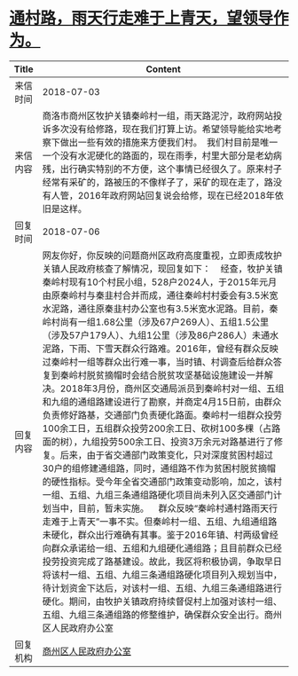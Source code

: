 # <a href="http://www.shangluo.gov.cn/zmhd/ldxxxx.jsp?urltype=leadermail.LeaderMailContentUrl&wbtreeid=1112&leadermailid=4799">通村路，雨天行走难于上青天，望领导作为。</a>
|Title|Content|
|:---:|---|
|来信时间|2018-07-03|
|来信内容|商洛市商州区牧护关镇秦岭村一组，雨天路泥泞，政府网站投诉多次没有给修路，现在我们打算上访。希望领导能给实地考察下做出一些有效的措施来方便我们村。  我们村目前是唯一一个没有水泥硬化的路面的，现在雨季，村里大部分是老幼病残，出行确实特别的不方便，这个事情已经很久了。原来村子经常有采矿的，路被压的不像样子了，采矿的现在走了，路没有人管，2016年政府网站回复说会给修，现在已经2018年依旧是这样。|
|回复时间|2018-07-06|
|回复内容|网友你好，你反映的问题商州区政府高度重视，立即责成牧护关镇人民政府核查了解情况，现回复如下：    经查，牧护关镇秦岭村现有10个村民小组，528户2024人，于2015年元月由原秦岭村与秦韭村合并而成，通往秦岭村村委会有3.5米宽水泥路，通往原秦韭村办公室也有3.5米宽水泥路。目前，秦岭村尚有一组1.68公里（涉及67户269人）、五组1.5公里（涉及57户179人）、九组1公里（涉及86户286人）未通水泥路，下雨、下雪天群众行路难。2016年，曾经有群众反映过秦岭村一组等群众出行难一事，当时镇、村调查后给群众答复到秦岭村脱贫摘帽时会结合脱贫攻坚基础设施建设一并解决。2018年3月份，商州区交通局派员到秦岭村对一组、五组和九组的通组路建设进行了勘察，并商定4月15日前，由群众负责修好路基，交通部门负责硬化路面。秦岭村一组群众投劳100余工日，五组群众投劳200余工日、砍树100多棵（占路面的树），九组投劳500余工日、投资3万余元对路基进行了修复。后来，由于省交通部门政策变化，只对深度贫困村超过30户的组修建通组路，同时，通组路不作为贫困村脱贫摘帽的硬性指标。受今年全省交通部门政策变动影响，加之，该村一组、五组、九组三条通组路硬化项目尚未列入区交通部门计划当中，目前，暂未实施。    群众反映“秦岭村通村路雨天行走难于上青天”一事不实。但秦岭村一组、五组、九组通组路未硬化，群众出行难确有其事。鉴于2016年镇、村两级曾经向群众承诺给一组、五组和九组硬化通组路；且目前群众已经投劳投资完成了路基建设。故此，我区将积极协调，争取早日将该村一组、五组、九组三条通组路硬化项目列入规划当中，待计划资金下达后，对该村一组、五组、九组三条通组路进行硬化。期间，由牧护关镇政府持续督促村上加强对该村一组、五组、九组三条通组路的修整维护，确保群众安全出行。商州区人民政府办公室|
|回复机构|<a href="../../categories/agencies/商州区人民政府办公室.md">商州区人民政府办公室</a>|
